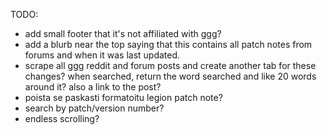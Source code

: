 TODO:

- add small footer that it's not affiliated with ggg?
- add a blurb near the top saying that this contains all patch notes from forums and when it was last updated.
- scrape all ggg reddit and forum posts and create another tab for these changes? when searched, return the word searched and like 20 words around it? also a link to the post?
- poista se paskasti formatoitu legion patch note?
- search by patch/version number?
- endless scrolling?